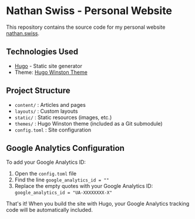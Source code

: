 # Nathan Swiss - Personal Website

This repository contains the source code for my personal website [nathan.swiss](https://nathan.swiss).

## Technologies Used

- [Hugo](https://gohugo.io/) - Static site generator
- Theme: [Hugo Winston Theme](https://github.com/zerostaticthemes/hugo-winston-theme/)

## Project Structure

- `content/` : Articles and pages
- `layouts/` : Custom layouts
- `static/` : Static resources (images, etc.)
- `themes/` : Hugo Winston theme (included as a Git submodule)
- `config.toml` : Site configuration

## Google Analytics Configuration

To add your Google Analytics ID:

1. Open the `config.toml` file
2. Find the line `google_analytics_id = ""`
3. Replace the empty quotes with your Google Analytics ID: `google_analytics_id = "UA-XXXXXXXX-X"`

That's it! When you build the site with Hugo, your Google Analytics tracking code will be automatically included.
